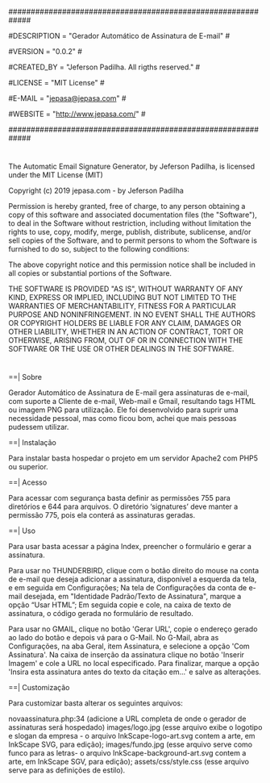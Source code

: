 #############################################################

#DESCRIPTION = "Gerador Automático de Assinatura de E-mail" #

#VERSION = "0.0.2"                                          #

#CREATED_BY = "Jeferson Padilha. All rigths reserved."      #

#LICENSE = "MIT License"                                    #

#E-MAIL = "jepasa@jepasa.com"                               #

#WEBSITE = "http://www.jepasa.com/"                         #

#############################################################

#


The Automatic Email Signature Generator, by Jeferson Padilha, is licensed under
the MIT License (MIT)

Copyright (c) 2019 jepasa.com - by Jeferson Padilha

Permission is hereby granted, free of charge, to any person obtaining a copy of
this software and associated documentation files (the "Software"), to deal in
the Software without restriction, including without limitation the rights to
use, copy, modify, merge, publish, distribute, sublicense, and/or sell copies of
the Software, and to permit persons to whom the Software is furnished to do so,
subject to the following conditions:

The above copyright notice and this permission notice shall be included in all
copies or substantial portions of the Software.

THE SOFTWARE IS PROVIDED "AS IS", WITHOUT WARRANTY OF ANY KIND, EXPRESS OR
IMPLIED, INCLUDING BUT NOT LIMITED TO THE WARRANTIES OF MERCHANTABILITY, FITNESS
FOR A PARTICULAR PURPOSE AND NONINFRINGEMENT. IN NO EVENT SHALL THE AUTHORS OR
COPYRIGHT HOLDERS BE LIABLE FOR ANY CLAIM, DAMAGES OR OTHER LIABILITY, WHETHER
IN AN ACTION OF CONTRACT, TORT OR OTHERWISE, ARISING FROM, OUT OF OR IN
CONNECTION WITH THE SOFTWARE OR THE USE OR OTHER DEALINGS IN THE SOFTWARE.
#
==| Sobre

Gerador Automático de Assinatura de E-mail gera assinaturas de e-mail, com suporte a Cliente de e-mail, Web-mail e Gmail, resultando  tags HTML ou imagem PNG para utilização.
Ele foi desenvolvido para suprir uma necessidade pessoal, mas como ficou bom, achei que mais pessoas pudessem utilizar. 

==| Instalação

Para instalar basta hospedar o projeto em um servidor Apache2 com PHP5 ou superior.

==| Acesso

Para acessar com segurança basta definir as permissões 755 para diretórios e 644 para arquivos.
O diretório ‘signatures’ deve manter a permissão 775, pois ela conterá as assinaturas geradas.

==| Uso

Para usar basta acessar a página Index, preencher o formulário e gerar a assinatura.

Para usar no THUNDERBIRD, clique com o botão direito do mouse na conta de e-mail que deseja adicionar a assinatura, disponível a  esquerda da tela, e em seguida em Configurações; Na tela de Configurações da conta de e-mail desejada, em "Identidade Padrão/Texto de Assinatura",  marque a opção “Usar HTML”; Em seguida copie e cole, na caixa de texto de assinatura, o código gerada no formulário de resultado.

Para usar no GMAIL, clique no botão 'Gerar URL', copie o endereço gerado ao lado do botão e depois vá para o G-Mail. No G-Mail, abra as Configurações, na aba Geral, item Assinatura, e selecione a opção 'Com Assinatura'. Na caixa de inserção da assinatura clique no botão 'Inserir Imagem' e cole a URL no local especificado. Para finalizar, marque a opção 'Insira esta assinatura antes do texto da citação em...' e salve as alterações.

==| Customização

Para customizar basta alterar os seguintes arquivos:

novaassinatura.php:34 (adicione a URL completa de onde o gerador de assinaturas será hospedado)
images/logo.jpg (esse arquivo exibe o logotipo e slogan da empresa - o arquivo InkScape-logo-art.svg contem a arte, em InkScape SVG, para edição);
images/fundo.jpg (esse arquivo serve como funco para as letras- o arquivo InkScape-background-art.svg contem a arte, em InkScape SGV, para edição);
assets/css/style.css (esse arquivo serve para as definições de estilo).

